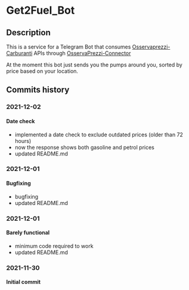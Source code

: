 # Get2Fuel_Bot

## Description

This is a service for a Telegram Bot that consumes [Osservaprezzi-Carburanti](https://carburanti.mise.gov.it/OssPrezziSearch/) APIs through [OsservaPrezzi-Connector](https://github.com/Get2Fuel/OsservaPrezzi-Connector)

At the moment this bot just sends you the pumps around you, sorted by price based on your location.

## Commits history

### 2021-12-02

#### Date check

- implemented a date check to exclude outdated prices (older than 72 hours)
- now the response shows both gasoline and petrol prices
- updated README.md

### 2021-12-01

#### Bugfixing

- bugfixing
- updated README.md

### 2021-12-01

#### Barely functional

- minimum code required to work
- updated README.md

### 2021-11-30

#### Initial commit
